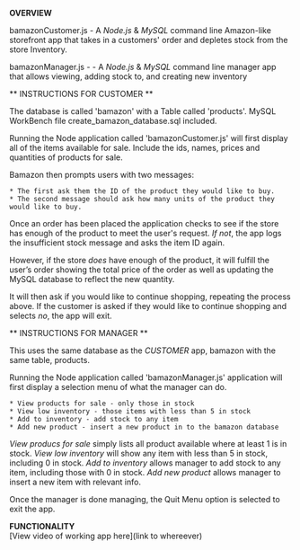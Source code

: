 **OVERVIEW** 

bamazonCustomer.js - A *Node.js* & *MySQL* command line Amazon-like storefront app that takes in a customers' order and depletes stock from the store Inventory. 

bamazonManager.js -  - A *Node.js* & *MySQL* command line manager app that allows viewing, adding stock to, and creating
new inventory

** INSTRUCTIONS FOR CUSTOMER **

The database is called 'bamazon' with a Table called 'products'. MySQL WorkBench file create_bamazon_database.sql included.

Running the Node application called 'bamazonCustomer.js' will first display all of the items available for sale. Include the ids, names, prices and quantities of products for sale.

Bamazon then prompts users with two messages: 

	* The first ask them the ID of the product they would like to buy. 
	* The second message should ask how many units of the product they would like to buy.

Once an order has been placed the application checks to see if the store has enough of the product to meet the user's request. *If not*, the app logs the insufficient stock message and asks the item ID again.

However, if the store *does* have enough of the product, it will fulfill the user’s order showing the total price of the order as well as updating the MySQL database to reflect the new quantity. 

It will then ask if you would like to continue shopping, repeating the process above.  If the customer is asked if they would like to continue shopping and selects *no*, the app will exit.

** INSTRUCTIONS FOR MANAGER **

This uses the same database as the *CUSTOMER* app, bamazon with the same table, products.

Running the Node application called 'bamazonManager.js' application will first display a selection menu of what the manager can do.

	* View products for sale - only those in stock
	* View low inventory - those items with less than 5 in stock
	* Add to inventory - add stock to any item
	* Add new product - insert a new product in to the bamazon database

*View producs for sale* simply lists all product available where at least 1 is in stock.
*View low inventory* will show any item with less than 5 in stock, including 0 in stock.
*Add to inventory* allows manager to add stock to any item, including those with 0 in stock. 
*Add new product* allows manager to insert a new item with relevant info.

Once the manager is done managing, the Quit Menu option is selected to exit the app.  


**FUNCTIONALITY**  
[View video of working app here](link to whereever)
